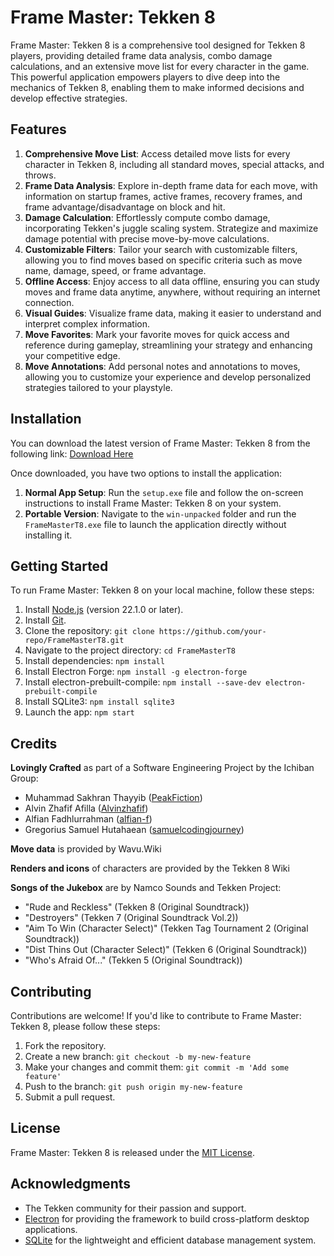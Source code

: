 # Frame Master: Tekken 8

Frame Master: Tekken 8 is a comprehensive tool designed for Tekken 8 players, providing detailed frame data analysis, combo damage calculations, and an extensive move list for every character in the game. This powerful application empowers players to dive deep into the mechanics of Tekken 8, enabling them to make informed decisions and develop effective strategies.

## Features

1. **Comprehensive Move List**: Access detailed move lists for every character in Tekken 8, including all standard moves, special attacks, and throws.
2. **Frame Data Analysis**: Explore in-depth frame data for each move, with information on startup frames, active frames, recovery frames, and frame advantage/disadvantage on block and hit.
3. **Damage Calculation**: Effortlessly compute combo damage, incorporating Tekken's juggle scaling system. Strategize and maximize damage potential with precise move-by-move calculations.
4. **Customizable Filters**: Tailor your search with customizable filters, allowing you to find moves based on specific criteria such as move name, damage, speed, or frame advantage.
5. **Offline Access**: Enjoy access to all data offline, ensuring you can study moves and frame data anytime, anywhere, without requiring an internet connection.
6. **Visual Guides**: Visualize frame data, making it easier to understand and interpret complex information.
7. **Move Favorites**: Mark your favorite moves for quick access and reference during gameplay, streamlining your strategy and enhancing your competitive edge.
8. **Move Annotations**: Add personal notes and annotations to moves, allowing you to customize your experience and develop personalized strategies tailored to your playstyle.

## Installation

You can download the latest version of Frame Master: Tekken 8 from the following link: [Download Here](https://mega.nz/folder/5kpylTCI#a60BWJ6tSvOrzVe9lFyN9Q)

Once downloaded, you have two options to install the application:

1. **Normal App Setup**: Run the `setup.exe` file and follow the on-screen instructions to install Frame Master: Tekken 8 on your system.
2. **Portable Version**: Navigate to the `win-unpacked` folder and run the `FrameMasterT8.exe` file to launch the application directly without installing it.

## Getting Started

To run Frame Master: Tekken 8 on your local machine, follow these steps:

1. Install [Node.js](https://nodejs.org/en) (version 22.1.0 or later).
2. Install [Git](https://git-scm.com/downloads).
3. Clone the repository: `git clone https://github.com/your-repo/FrameMasterT8.git`
4. Navigate to the project directory: `cd FrameMasterT8`
5. Install dependencies: `npm install`
6. Install Electron Forge: `npm install -g electron-forge`
7. Install electron-prebuilt-compile: `npm install --save-dev electron-prebuilt-compile`
8. Install SQLite3: `npm install sqlite3`
9. Launch the app: `npm start`

## Credits

**Lovingly Crafted** as part of a Software Engineering Project by the Ichiban Group:

- Muhammad Sakhran Thayyib ([PeakFiction](https://github.com/PeakFiction))
- Alvin Zhafif Afilla ([Alvinzhafif](https://github.com/Alvinzhafif))
- Alfian Fadhlurrahman ([alfian-f](https://github.com/alfian-f))
- Gregorius Samuel Hutahaean ([samuelcodingjourney](https://github.com/samuelcodingjourney))

**Move data** is provided by Wavu.Wiki

**Renders and icons** of characters are provided by the Tekken 8 Wiki

**Songs of the Jukebox** are by Namco Sounds and Tekken Project:

- "Rude and Reckless" (Tekken 8 (Original Soundtrack))
- "Destroyers" (Tekken 7 (Original Soundtrack Vol.2))
- "Aim To Win (Character Select)" (Tekken Tag Tournament 2 (Original Soundtrack))
- "Dist Thins Out (Character Select)" (Tekken 6 (Original Soundtrack))
- "Who's Afraid Of..." (Tekken 5 (Original Soundtrack))

## Contributing

Contributions are welcome! If you'd like to contribute to Frame Master: Tekken 8, please follow these steps:

1. Fork the repository.
2. Create a new branch: `git checkout -b my-new-feature`
3. Make your changes and commit them: `git commit -m 'Add some feature'`
4. Push to the branch: `git push origin my-new-feature`
5. Submit a pull request.

## License

Frame Master: Tekken 8 is released under the [MIT License](https://opensource.org/licenses/MIT).

## Acknowledgments

- The Tekken community for their passion and support.
- [Electron](https://www.electronjs.org/) for providing the framework to build cross-platform desktop applications.
- [SQLite](https://www.sqlite.org/) for the lightweight and efficient database management system.
